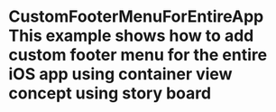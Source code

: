 # CustomFooterMenuForEntireApp This example shows how to add custom footer menu for the entire iOS app using container view concept using story board
